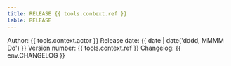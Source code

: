 ```yaml
---
title: RELEASE {{ tools.context.ref }}
lable: RELEASE
---
```

Author: {{ tools.context.actor }}
Release date: {{ date | date('dddd, MMMM Do') }}
Version number: {{ tools.context.ref }}
Changelog: {{ env.CHANGELOG }}
